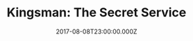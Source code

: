 ---
title: "Kingsman: The Secret Service"
year: 2015
date: 2017-08-08T23:00:00.000Z
permalink: /almanac/movies/2017-08-09-kingsmen/index.html
rating: 3
---